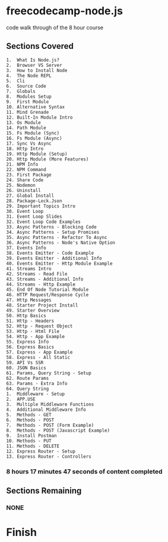 # freecodecamp-node.js
code walk through of the 8 hour course
## Sections Covered
	1.	What Is Node.js?
	2.	Browser VS Server
	3.	How to Install Node
	4.	The Node REPL
	5.	Cli
	6.	Source Code
	7.	Globals
	8.	Modules Setup
	9.	First Module
	10.	Alternative Syntax
	11.	Mind Grenade
	12.	Built-In Module Intro
	13.	Os Module
	14.	Path Module
	15.	Fs Module (Sync)
	16.	Fs Module (Async)
	17.	Sync Vs Async
	18.	Http Intro
	19.	Http Module (Setup)
	20.	Http Module (More Features)
	21.	NPM Info
	22.	NPM Command
	23.	First Package
	24.	Share Code
	25.	Nodemon
	26.	Uninstall
	27.	Global Install
	28.	Package-Lock.Json
	29.	Important Topics Intro
	30.	Event Loop
	31.	Event Loop Slides
	32.	Event Loop Code Examples
	33.	Async Patterns - Blocking Code
	34.	Async Patterns - Setup Promises
	35.	Async Patterns - Refactor To Async
	36.	Async Patterns - Node's Native Option
	37.	Events Info
	38.	Events Emitter - Code Example
	39.	Events Emitter - Additional Info
	40.	Events Emitter - Http Module Example
	41.	Streams Intro
	42.	Streams - Read File
	43.	Streams - Additional Info
	44.	Streams - Http Example
	45.	End Of Node Tutorial Module
	46.	HTTP Request/Response Cycle
	47.	Http Messages
	48.	Starter Project Install
	49.	Starter Overview
	50.	Http Basics
	51.	Http - Headers
	52.	Http - Request Object
	53.	Http - Html File
	54.	Http - App Example
	55.	Express Info
	56.	Express Basics
	57.	Express - App Example
	58.	Express - All Static
	59.	API Vs SSR
	60.	JSON Basics
	61.	Params, Query String - Setup
	62.	Route Params
	63.	Params - Extra Info
	64.	Query String
	1.	Middleware - Setup
	2.	APP.USE
	3.	Multiple Middleware Functions
	4.	Additional Middleware Info
	5.	Methods - GET
	6.	Methods - POST
	7.	Methods - POST (Form Example)
	8.	Methods - POST (Javascript Example)
	9.	Install Postman
	10.	Methods - PUT
	11.	Methods - DELETE
	12.	Express Router - Setup
	13.	Express Router - Controllers
### 8 hours 17 minutes 47 seconds of content completed
## Sections Remaining
### NONE
# Finish
